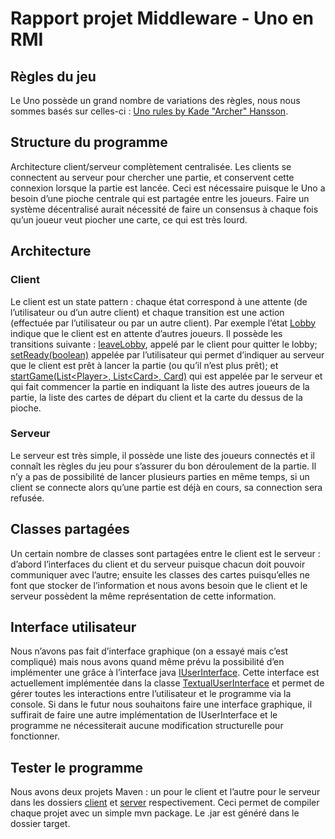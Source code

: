 # Rapport projet Middleware - Uno en RMI

## Règles du jeu
Le Uno possède un grand nombre de variations des règles, nous nous sommes basés sur celles-ci : [Uno rules by Kade "Archer" Hansson](http://play-k.kaserver5.org/Uno.html).

## Structure du programme
Architecture client/serveur complètement centralisée. Les clients se connectent au serveur pour chercher une partie, et conservent cette connexion lorsque la partie est lancée. Ceci est nécessaire puisque le Uno a besoin d’une pioche centrale qui est partagée entre les joueurs. Faire un système décentralisé aurait nécessité de faire un consensus à chaque fois qu’un joueur veut piocher une carte, ce qui est très lourd.

## Architecture
### Client
Le client est un state pattern : chaque état correspond à une attente (de l’utilisateur ou d’un autre client) et chaque transition est une action (effectuée par l’utilisateur ou par un autre client). Par exemple l’état [Lobby](client/src/main/java/fr/univnantes/state/LobbyState.java) indique que le client est en attente d’autres joueurs. Il possède les transitions suivante : [leaveLobby](client/src/main/java/fr/univnantes/state/LobbyState.java#L10), appelé par le client pour quitter le lobby; [setReady(boolean)](client/src/main/java/fr/univnantes/state/LobbyState.java#L15) appelée par l’utilisateur qui permet d’indiquer au serveur que le client est prêt à lancer la partie (ou qu’il n’est plus prêt); et [startGame(List&lt;Player&gt;, List&lt;Card&gt;, Card)](client/src/main/java/fr/univnantes/state/LobbyState.java#L22) qui est appelée par le serveur et qui fait commencer la partie en indiquant la liste des autres joueurs de la partie, la liste des cartes de départ du client et la carte du dessus de la pioche.

### Serveur
Le serveur est très simple, il possède une liste des joueurs connectés et il connaît les règles du jeu pour s’assurer du bon déroulement de la partie. Il n’y a pas de possibilité de lancer plusieurs parties en même temps, si un client se connecte alors qu’une partie est déjà en cours, sa connection sera refusée.

## Classes partagées
Un certain nombre de classes sont partagées entre le client est le serveur : d’abord l’interfaces du client et du serveur puisque chacun doit pouvoir communiquer avec l’autre; ensuite les classes des cartes puisqu’elles ne font que stocker de l’information et nous avons besoin que le client et le serveur possèdent la même représentation de cette information.

## Interface utilisateur

Nous n’avons pas fait d’interface graphique (on a essayé mais c’est compliqué) mais nous avons quand même prévu la possibilité d’en implémenter une grâce à l’interface java [IUserInterface](client/src/main/java/fr/univnantes/IUserInterface.java). Cette interface est actuellement implémentée dans la classe [TextualUserInterface](client/src/main/java/fr/univnantes/TextualUserInterface.java) et permet de gérer toutes les interactions entre l’utilisateur et le programme via la console. Si dans le futur nous souhaitons faire une interface graphique, il suffirait de faire une autre implémentation de IUserInterface et le programme ne nécessiterait aucune modification structurelle pour fonctionner.

## Tester le programme

Nous avons deux projets Maven : un pour le client et l’autre pour le serveur dans les dossiers [client](client) et [server](server) respectivement. Ceci permet de compiler chaque projet avec un simple mvn package. Le .jar est généré dans le dossier target.

